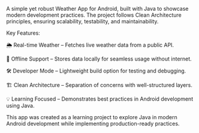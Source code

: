 A simple yet robust Weather App for Android, built with Java to showcase modern development practices. The project follows Clean Architecture principles, ensuring scalability, testability, and maintainability.

Key Features:

🌦️ Real-time Weather – Fetches live weather data from a public API.

📶 Offline Support – Stores data locally for seamless usage without internet.

🛠️ Developer Mode – Lightweight build option for testing and debugging.

🏗️ Clean Architecture – Separation of concerns with well-structured layers.

💡 Learning Focused – Demonstrates best practices in Android development using Java.

This app was created as a learning project to explore Java in modern Android development while implementing production-ready practices.
